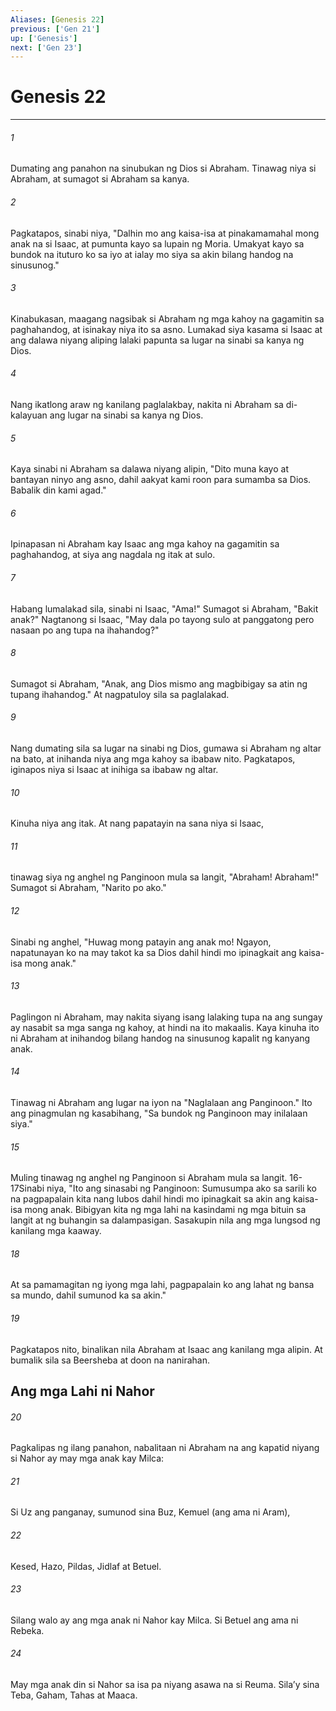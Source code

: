 ```yaml
---
Aliases: [Genesis 22]
previous: ['Gen 21']
up: ['Genesis']
next: ['Gen 23']
---
```

# Genesis 22

***


###### 1 


Dumating ang panahon na sinubukan ng Dios si Abraham. Tinawag niya si Abraham, at sumagot si Abraham sa kanya. 


###### 2 


Pagkatapos, sinabi niya, "Dalhin mo ang kaisa-isa at pinakamamahal mong anak na si Isaac, at pumunta kayo sa lupain ng Moria. Umakyat kayo sa bundok na ituturo ko sa iyo at ialay mo siya sa akin bilang handog na sinusunog." 


###### 3 


Kinabukasan, maagang nagsibak si Abraham ng mga kahoy na gagamitin sa paghahandog, at isinakay niya ito sa asno. Lumakad siya kasama si Isaac at ang dalawa niyang aliping lalaki papunta sa lugar na sinabi sa kanya ng Dios. 


###### 4 


Nang ikatlong araw ng kanilang paglalakbay, nakita ni Abraham sa di-kalayuan ang lugar na sinabi sa kanya ng Dios. 


###### 5 


Kaya sinabi ni Abraham sa dalawa niyang alipin, "Dito muna kayo at bantayan ninyo ang asno, dahil aakyat kami roon para sumamba sa Dios. Babalik din kami agad." 


###### 6 


Ipinapasan ni Abraham kay Isaac ang mga kahoy na gagamitin sa paghahandog, at siya ang nagdala ng itak at sulo. 


###### 7 


Habang lumalakad sila, sinabi ni Isaac, "Ama!" Sumagot si Abraham, "Bakit anak?" Nagtanong si Isaac, "May dala po tayong sulo at panggatong pero nasaan po ang tupa na ihahandog?" 


###### 8 


Sumagot si Abraham, "Anak, ang Dios mismo ang magbibigay sa atin ng tupang ihahandog." At nagpatuloy sila sa paglalakad. 


###### 9 


Nang dumating sila sa lugar na sinabi ng Dios, gumawa si Abraham ng altar na bato, at inihanda niya ang mga kahoy sa ibabaw nito. Pagkatapos, iginapos niya si Isaac at inihiga sa ibabaw ng altar. 


###### 10 


Kinuha niya ang itak. At nang papatayin na sana niya si Isaac, 


###### 11 


tinawag siya ng anghel ng Panginoon mula sa langit, "Abraham! Abraham!" Sumagot si Abraham, "Narito po ako." 


###### 12 


Sinabi ng anghel, "Huwag mong patayin ang anak mo! Ngayon, napatunayan ko na may takot ka sa Dios dahil hindi mo ipinagkait ang kaisa-isa mong anak." 


###### 13 


Paglingon ni Abraham, may nakita siyang isang lalaking tupa na ang sungay ay nasabit sa mga sanga ng kahoy, at hindi na ito makaalis. Kaya kinuha ito ni Abraham at inihandog bilang handog na sinusunog kapalit ng kanyang anak. 


###### 14 


Tinawag ni Abraham ang lugar na iyon na "Naglalaan ang Panginoon." Ito ang pinagmulan ng kasabihang, "Sa bundok ng Panginoon may inilalaan siya." 


###### 15 


Muling tinawag ng anghel ng Panginoon si Abraham mula sa langit. 16-17Sinabi niya, "Ito ang sinasabi ng Panginoon: Sumusumpa ako sa sarili ko na pagpapalain kita nang lubos dahil hindi mo ipinagkait sa akin ang kaisa-isa mong anak. Bibigyan kita ng mga lahi na kasindami ng mga bituin sa langit at ng buhangin sa dalampasigan. Sasakupin nila ang mga lungsod ng kanilang mga kaaway. 


###### 18 


At sa pamamagitan ng iyong mga lahi, pagpapalain ko ang lahat ng bansa sa mundo, dahil sumunod ka sa akin." 


###### 19 


Pagkatapos nito, binalikan nila Abraham at Isaac ang kanilang mga alipin. At bumalik sila sa Beersheba at doon na nanirahan.

## Ang mga Lahi ni Nahor 


###### 20 


Pagkalipas ng ilang panahon, nabalitaan ni Abraham na ang kapatid niyang si Nahor ay may mga anak kay Milca: 


###### 21 


Si Uz ang panganay, sumunod sina Buz, Kemuel (ang ama ni Aram), 


###### 22 


Kesed, Hazo, Pildas, Jidlaf at Betuel. 


###### 23 


Silang walo ay ang mga anak ni Nahor kay Milca. Si Betuel ang ama ni Rebeka. 


###### 24 


May mga anak din si Nahor sa isa pa niyang asawa na si Reuma. Silaʼy sina Teba, Gaham, Tahas at Maaca.
